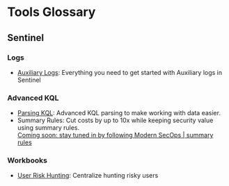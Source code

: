 # Tools Glossary

## Sentinel
### Logs
- [Auxiliary Logs](https://github.com/seyed-nouraie/Sentinel-Auxiliary-Logs-Tools/tree/main/Sentinel/Auxiliary): Everything you need to get started with Auxiliary logs in Sentinel
### Advanced KQL
- [Parsing KQL](https://github.com/seyed-nouraie/SecOps/tree/main/Sentinel/KQL/parsers): Advanced KQL parsing to make working with data easier.  
- Summary Rules: Cut costs by up to 10x while keeping security value using summary rules.  
  [Coming soon: stay tuned in by following Modern SecOps | summary rules](https://modernsecops.com/subscribe?utm_source=github&utm_medium=organic&utm_campaign=sentinel_summary_rules)
### Workbooks
- [User Risk Hunting](https://github.com/seyed-nouraie/Sentinel-Auxiliary-Logs-Tools/tree/main/Sentinel/Workbooks/User%20Risk%20Hunting): Centralize hunting risky users
